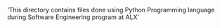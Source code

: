‘This directory contains files done using Python Programming language during Software Engineering program at ALX’

